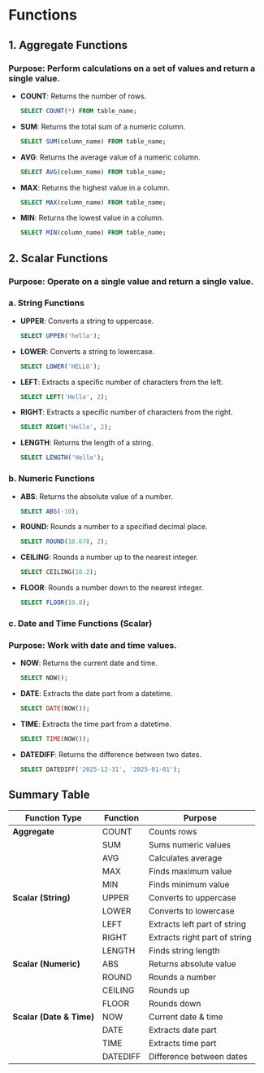 # Functions
## 1. Aggregate Functions
### Purpose: Perform calculations on a set of values and return a single value.

- **COUNT**: Returns the number of rows.
  ```sql
  SELECT COUNT(*) FROM table_name;
  ```
- **SUM**: Returns the total sum of a numeric column.
  ```sql
  SELECT SUM(column_name) FROM table_name;
  ```
- **AVG**: Returns the average value of a numeric column.
  ```sql
  SELECT AVG(column_name) FROM table_name;
  ```
- **MAX**: Returns the highest value in a column.
  ```sql
  SELECT MAX(column_name) FROM table_name;
  ```
- **MIN**: Returns the lowest value in a column.
  ```sql
  SELECT MIN(column_name) FROM table_name;
  ```

## 2. Scalar Functions
### Purpose: Operate on a single value and return a single value.

### a. String Functions
- **UPPER**: Converts a string to uppercase.
  ```sql
  SELECT UPPER('hello');
  ```
- **LOWER**: Converts a string to lowercase.
  ```sql
  SELECT LOWER('HELLO');
  ```
- **LEFT**: Extracts a specific number of characters from the left.
  ```sql
  SELECT LEFT('Hello', 2);
  ```
- **RIGHT**: Extracts a specific number of characters from the right.
  ```sql
  SELECT RIGHT('Hello', 2);
  ```
- **LENGTH**: Returns the length of a string.
  ```sql
  SELECT LENGTH('Hello');
  ```

### b. Numeric Functions
- **ABS**: Returns the absolute value of a number.
  ```sql
  SELECT ABS(-10);
  ```
- **ROUND**: Rounds a number to a specified decimal place.
  ```sql
  SELECT ROUND(10.678, 2);
  ```
- **CEILING**: Rounds a number up to the nearest integer.
  ```sql
  SELECT CEILING(10.2);
  ```
- **FLOOR**: Rounds a number down to the nearest integer.
  ```sql
  SELECT FLOOR(10.8);
  ```

### c. Date and Time Functions (Scalar)
### Purpose: Work with date and time values.

- **NOW**: Returns the current date and time.
  ```sql
  SELECT NOW();
  ```
- **DATE**: Extracts the date part from a datetime.
  ```sql
  SELECT DATE(NOW());
  ```
- **TIME**: Extracts the time part from a datetime.
  ```sql
  SELECT TIME(NOW());
  ```
- **DATEDIFF**: Returns the difference between two dates.
  ```sql
  SELECT DATEDIFF('2025-12-31', '2025-01-01');
  ```

## Summary Table

| Function Type | Function | Purpose |
|--------------|---------|---------|
| **Aggregate** | COUNT | Counts rows |
| | SUM | Sums numeric values |
| | AVG | Calculates average |
| | MAX | Finds maximum value |
| | MIN | Finds minimum value |
| **Scalar (String)** | UPPER | Converts to uppercase |
| | LOWER | Converts to lowercase |
| | LEFT | Extracts left part of string |
| | RIGHT | Extracts right part of string |
| | LENGTH | Finds string length |
| **Scalar (Numeric)** | ABS | Returns absolute value |
| | ROUND | Rounds a number |
| | CEILING | Rounds up |
| | FLOOR | Rounds down |
| **Scalar (Date & Time)** | NOW | Current date & time |
| | DATE | Extracts date part |
| | TIME | Extracts time part |
| | DATEDIFF | Difference between dates |
